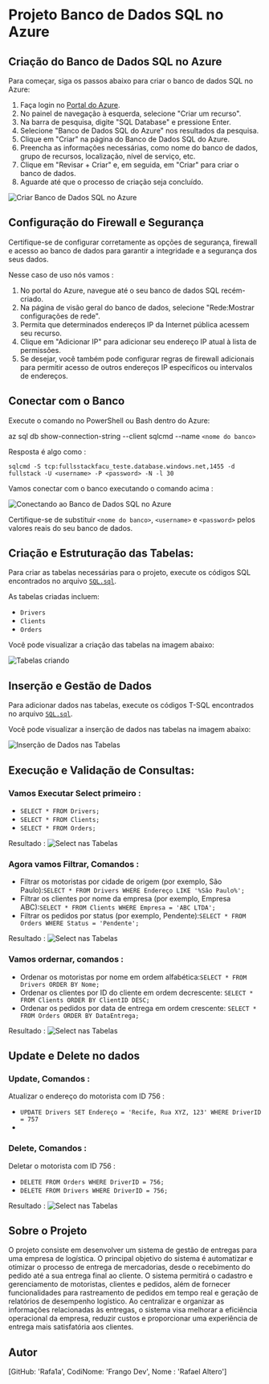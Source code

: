 # Projeto Banco de Dados SQL no Azure

## Criação do Banco de Dados SQL no Azure

Para começar, siga os passos abaixo para criar o banco de dados SQL no Azure:

1. Faça login no [Portal do Azure](https://portal.azure.com/).
2. No painel de navegação à esquerda, selecione "Criar um recurso".
3. Na barra de pesquisa, digite "SQL Database" e pressione Enter.
4. Selecione "Banco de Dados SQL do Azure" nos resultados da pesquisa.
5. Clique em "Criar" na página do Banco de Dados SQL do Azure.
6. Preencha as informações necessárias, como nome do banco de dados, grupo de recursos, localização, nível de serviço, etc.
7. Clique em "Revisar + Criar" e, em seguida, em "Criar" para criar o banco de dados.
8. Aguarde até que o processo de criação seja concluído.

![Criar Banco de Dados SQL no Azure](image/bancodedados_criacao.png)

## Configuração do Firewall e Segurança

Certifique-se de configurar corretamente as opções de segurança, firewall e acesso ao banco de dados para garantir a integridade e a segurança dos seus dados.

Nesse caso de uso nós vamos : 

1. No portal do Azure, navegue até o seu banco de dados SQL recém-criado.
2. Na página de visão geral do banco de dados, selecione "Rede:Mostrar configurações de rede".
3. Permita que determinados endereços IP da Internet pública acessem seu recurso.
4. Clique em "Adicionar IP" para adicionar seu endereço IP atual à lista de permissões.
5. Se desejar, você também pode configurar regras de firewall adicionais para permitir acesso de outros endereços IP específicos ou intervalos de endereços.

## Conectar com o Banco

Execute o comando no PowerShell ou Bash dentro do Azure:

az sql db show-connection-string --client sqlcmd --name `<nome do banco>`

Resposta é algo como : 

`sqlcmd -S tcp:fullsstackfacu_teste.database.windows.net,1455 -d fullstack -U <username> -P <password> -N -l 30`

Vamos conectar com o banco executando o comando acima :

![Conectando ao Banco de Dados SQL no Azure](image/conectando_banco.sql.png)

Certifique-se de substituir `<nome do banco>`, `<username>` e `<password>` pelos valores reais do seu banco de dados.

## Criação e Estruturação das Tabelas:

Para criar as tabelas necessárias para o projeto, execute os códigos SQL encontrados no arquivo [`SQL.sql`](SQL.sql).

As tabelas criadas incluem:

- `Drivers`
- `Clients`
- `Orders`

Você pode visualizar a criação das tabelas na imagem abaixo:

![Tabelas criando](image/Create_table.png)

## Inserção e Gestão de Dados

Para adicionar dados nas tabelas, execute os códigos T-SQL encontrados no arquivo [`SQL.sql`](SQL.sql).

Você pode visualizar a inserção de dados nas tabelas na imagem abaixo:

![Inserção de Dados nas Tabelas](image/INSERT_tabelas.png)

## Execução e Validação de Consultas:

### Vamos Executar Select primeiro : 

- `SELECT * FROM Drivers;`
- `SELECT * FROM Clients;`
- `SELECT * FROM Orders;`

Resultado : ![Select nas Tabelas](image/Select.png)

### Agora vamos Filtrar, Comandos : 

- Filtrar os motoristas por cidade de origem (por exemplo, São Paulo):`SELECT * FROM Drivers WHERE Endereço LIKE '%São Paulo%';`
- Filtrar os clientes por nome da empresa (por exemplo, Empresa ABC):`SELECT * FROM Clients WHERE Empresa = 'ABC LTDA';`
- Filtrar os pedidos por status (por exemplo, Pendente):`SELECT * FROM Orders WHERE Status = 'Pendente';`

Resultado : ![Select nas Tabelas](image/Filtros.png) 

### Vamos ordernar, comandos : 

- Ordenar os motoristas por nome em ordem alfabética:`SELECT * FROM Drivers ORDER BY Nome;`
- Ordenar os clientes por ID do cliente em ordem decrescente: `SELECT * FROM Clients ORDER BY ClientID DESC;`
- Ordenar os pedidos por data de entrega em ordem crescente: `SELECT * FROM Orders ORDER BY DataEntrega;`
  
Resultado : ![Select nas Tabelas](image/ORDEM.png)

## Update e Delete no dados 

### Update, Comandos : 

 Atualizar o endereço do motorista com ID 756 : 
- `UPDATE Drivers SET Endereço = 'Recife, Rua XYZ, 123' WHERE DriverID = 757`
- 
### Delete, Comandos : 

 Deletar o motorista com ID 756 :
- `DELETE FROM Orders WHERE DriverID = 756;`
- `DELETE FROM Drivers WHERE DriverID = 756;`

Resultado : ![Select nas Tabelas](image/Delete.png)

## Sobre o Projeto

O projeto consiste em desenvolver um sistema de gestão de entregas para uma empresa de logística. O principal objetivo do sistema é automatizar e otimizar o processo de entrega de mercadorias, desde o recebimento do pedido até a sua entrega final ao cliente. O sistema permitirá o cadastro e gerenciamento de motoristas, clientes e pedidos, além de fornecer funcionalidades para rastreamento de pedidos em tempo real e geração de relatórios de desempenho logístico. Ao centralizar e organizar as informações relacionadas às entregas, o sistema visa melhorar a eficiência operacional da empresa, reduzir custos e proporcionar uma experiência de entrega mais satisfatória aos clientes.

## Autor

[GitHub: 'Rafa1a', CodiNome: 'Frango Dev', Nome : 'Rafael Altero']


